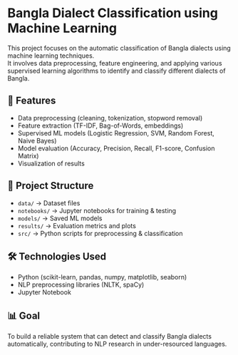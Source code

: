 # Bangla Dialect Classification using Machine Learning

This project focuses on the automatic classification of Bangla dialects using machine learning techniques.  
It involves data preprocessing, feature engineering, and applying various supervised learning algorithms to identify and classify different dialects of Bangla.  

## 🚀 Features
- Data preprocessing (cleaning, tokenization, stopword removal)
- Feature extraction (TF-IDF, Bag-of-Words, embeddings)
- Supervised ML models (Logistic Regression, SVM, Random Forest, Naive Bayes)
- Model evaluation (Accuracy, Precision, Recall, F1-score, Confusion Matrix)
- Visualization of results

## 📂 Project Structure
- `data/` → Dataset files
- `notebooks/` → Jupyter notebooks for training & testing
- `models/` → Saved ML models
- `results/` → Evaluation metrics and plots
- `src/` → Python scripts for preprocessing & classification

## 🛠️ Technologies Used
- Python (scikit-learn, pandas, numpy, matplotlib, seaborn)
- NLP preprocessing libraries (NLTK, spaCy)
- Jupyter Notebook

## 📊 Goal
To build a reliable system that can detect and classify Bangla dialects automatically, contributing to NLP research in under-resourced languages.
